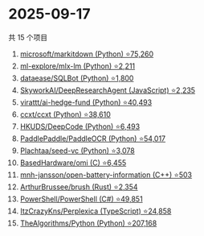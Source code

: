 # 2025-09-17

共 15 个项目

<!-- BEGIN GITHUB -->
<!-- 最后更新时间 2025-09-17 14:14:10 +0800 -->
1. [microsoft/markitdown (Python) ⭐75,260](https://github.com/microsoft/markitdown)
1. [ml-explore/mlx-lm (Python) ⭐2,211](https://github.com/ml-explore/mlx-lm)
1. [dataease/SQLBot (Python) ⭐1,800](https://github.com/dataease/SQLBot)
1. [SkyworkAI/DeepResearchAgent (JavaScript) ⭐2,235](https://github.com/SkyworkAI/DeepResearchAgent)
1. [virattt/ai-hedge-fund (Python) ⭐40,493](https://github.com/virattt/ai-hedge-fund)
1. [ccxt/ccxt (Python) ⭐38,610](https://github.com/ccxt/ccxt)
1. [HKUDS/DeepCode (Python) ⭐6,493](https://github.com/HKUDS/DeepCode)
1. [PaddlePaddle/PaddleOCR (Python) ⭐54,017](https://github.com/PaddlePaddle/PaddleOCR)
1. [Plachtaa/seed-vc (Python) ⭐3,078](https://github.com/Plachtaa/seed-vc)
1. [BasedHardware/omi (C) ⭐6,455](https://github.com/BasedHardware/omi)
1. [mnh-jansson/open-battery-information (C++) ⭐503](https://github.com/mnh-jansson/open-battery-information)
1. [ArthurBrussee/brush (Rust) ⭐2,354](https://github.com/ArthurBrussee/brush)
1. [PowerShell/PowerShell (C#) ⭐49,851](https://github.com/PowerShell/PowerShell)
1. [ItzCrazyKns/Perplexica (TypeScript) ⭐24,858](https://github.com/ItzCrazyKns/Perplexica)
1. [TheAlgorithms/Python (Python) ⭐207,168](https://github.com/TheAlgorithms/Python)
<!-- END GITHUB -->